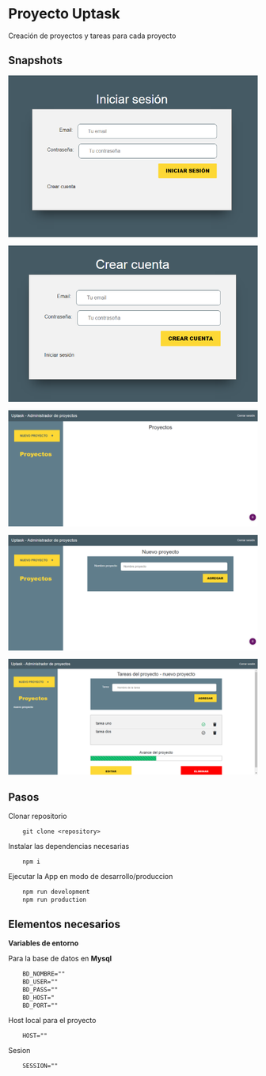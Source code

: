 # Proyecto Uptask

Creación de proyectos y tareas para cada proyecto

## Snapshots

![Iniciar sesion](/snapshots/login.png "Iniciar sesión")

![Crear cuenta](/snapshots/createaccount.png "Crear cuenta")

![Dashboard](/snapshots/admin.png "Panel principal")

![Nuevo proyecto](/snapshots/nuevo-proyecto.png "Nuevo proyecto")

![Tareas de un proyecto](/snapshots/tareas-proyecto.png "Tareas de un proyecto")

## Pasos

Clonar repositorio

		git clone <repository>

Instalar las dependencias necesarias

		npm i

Ejecutar la App en modo de desarrollo/produccion

		npm run development
		npm run production

## Elementos necesarios

**Variables de entorno**

Para la base de datos en **Mysql**

		BD_NOMBRE=""
		BD_USER=""
		BD_PASS=""
		BD_HOST="
		BD_PORT=""

Host local para el proyecto

		HOST=""

Sesion

		SESSION=""
